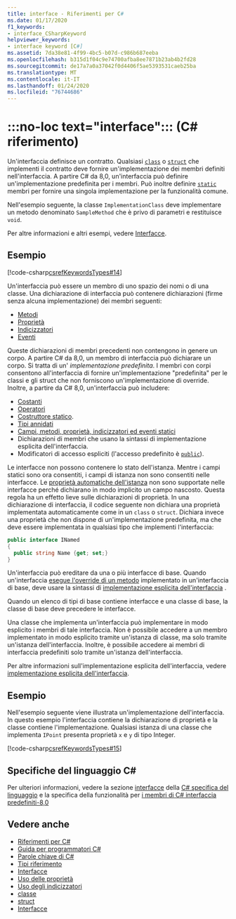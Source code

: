 ```yaml
---
title: interface - Riferimenti per C#
ms.date: 01/17/2020
f1_keywords:
- interface_CSharpKeyword
helpviewer_keywords:
- interface keyword [C#]
ms.assetid: 7da38e81-4f99-4bc5-b07d-c986b687eeba
ms.openlocfilehash: b315d1f04c9e74700afba8ee7871b23ab4b2fd28
ms.sourcegitcommit: de17a7a0a37042f0d4406f5ae5393531caeb25ba
ms.translationtype: MT
ms.contentlocale: it-IT
ms.lasthandoff: 01/24/2020
ms.locfileid: "76744686"
---
```

# <a name="no-loc-textinterface-c-reference"></a>:::no-loc text="interface"::: (C# riferimento)

Un'interfaccia definisce un contratto. Qualsiasi [`class`](class.md) o [`struct`](struct.md) che implementi il contratto deve fornire un'implementazione dei membri definiti nell'interfaccia. A partire C# da 8,0, un'interfaccia può definire un'implementazione predefinita per i membri. Può inoltre definire [`static`](static.md) membri per fornire una singola implementazione per la funzionalità comune.

Nell'esempio seguente, la classe `ImplementationClass` deve implementare un metodo denominato `SampleMethod` che è privo di parametri e restituisce `void`.

Per altre informazioni e altri esempi, vedere [Interfacce](../../programming-guide/interfaces/index.md).

## <a name="example"></a>Esempio

[!code-csharp[csrefKeywordsTypes#14](~/samples/snippets/csharp/VS_Snippets_VBCSharp/csrefKeywordsTypes/CS/keywordsTypes.cs#14)]

Un'interfaccia può essere un membro di uno spazio dei nomi o di una classe. Una dichiarazione di interfaccia può contenere dichiarazioni (firme senza alcuna implementazione) dei membri seguenti:

- [Metodi](../../programming-guide/classes-and-structs/methods.md)
- [Proprietà](../../programming-guide/classes-and-structs/using-properties.md)
- [Indicizzatori](../../programming-guide/indexers/using-indexers.md)
- [Eventi](event.md)

Queste dichiarazioni di membri precedenti non contengono in genere un corpo. A partire C# da 8,0, un membro di interfaccia può dichiarare un corpo. Si tratta di un' *implementazione predefinita*. I membri con corpi consentono all'interfaccia di fornire un'implementazione "predefinita" per le classi e gli struct che non forniscono un'implementazione di override. Inoltre, a partire da C# 8,0, un'interfaccia può includere:

- [Costanti](const.md)
- [Operatori](../operators/operator-overloading.md)
- [Costruttore statico](../../programming-guide/classes-and-structs/constructors.md#static-constructors).
- [Tipi annidati](../../programming-guide/classes-and-structs/nested-types.md)
- [Campi, metodi, proprietà, indicizzatori ed eventi statici](static.md)
- Dichiarazioni di membri che usano la sintassi di implementazione esplicita dell'interfaccia.
- Modificatori di accesso espliciti (l'accesso predefinito è [`public`](access-modifiers.md)).

Le interfacce non possono contenere lo stato dell'istanza. Mentre i campi statici sono ora consentiti, i campi di istanza non sono consentiti nelle interfacce. Le [proprietà automatiche dell'istanza](../../programming-guide/classes-and-structs/auto-implemented-properties.md) non sono supportate nelle interfacce perché dichiarano in modo implicito un campo nascosto. Questa regola ha un effetto lieve sulle dichiarazioni di proprietà. In una dichiarazione di interfaccia, il codice seguente non dichiara una proprietà implementata automaticamente come in un `class` o `struct`. Dichiara invece una proprietà che non dispone di un'implementazione predefinita, ma che deve essere implementata in qualsiasi tipo che implementi l'interfaccia:

```csharp
public interface INamed
{
  public string Name {get; set;}
}
```

Un'interfaccia può ereditare da una o più interfacce di base. Quando un'interfaccia [esegue l'override di un metodo](override.md) implementato in un'interfaccia di base, deve usare la sintassi di [implementazione esplicita dell'interfaccia](../../programming-guide/interfaces/explicit-interface-implementation.md) .

Quando un elenco di tipi di base contiene interfacce e una classe di base, la classe di base deve precedere le interfacce.

Una classe che implementa un'interfaccia può implementare in modo esplicito i membri di tale interfaccia. Non è possibile accedere a un membro implementato in modo esplicito tramite un'istanza di classe, ma solo tramite un'istanza dell'interfaccia. Inoltre, è possibile accedere ai membri di interfaccia predefiniti solo tramite un'istanza dell'interfaccia.

Per altre informazioni sull'implementazione esplicita dell'interfaccia, vedere [implementazione esplicita dell'interfaccia](../../programming-guide/interfaces/explicit-interface-implementation.md).

## <a name="example"></a>Esempio

Nell'esempio seguente viene illustrata un'implementazione dell'interfaccia. In questo esempio l'interfaccia contiene la dichiarazione di proprietà e la classe contiene l'implementazione. Qualsiasi istanza di una classe che implementa `IPoint` presenta proprietà `x` e `y` di tipo Integer.

[!code-csharp[csrefKeywordsTypes#15](~/samples/snippets/csharp/VS_Snippets_VBCSharp/csrefKeywordsTypes/CS/keywordsTypes.cs#15)]

## <a name="c-language-specification"></a>Specifiche del linguaggio C#

Per ulteriori informazioni, vedere la sezione [interfacce](~/_csharplang/spec/interfaces.md) della [ C# specifica del linguaggio](~/_csharplang/spec/introduction.md) e la specifica della funzionalità per [i membri di C# interfaccia predefiniti-8,0](~/_csharplang/proposals/csharp-8.0/default-interface-methods.md)

## <a name="see-also"></a>Vedere anche

- [Riferimenti per C#](../index.md)
- [Guida per programmatori C#](../../programming-guide/index.md)
- [Parole chiave di C#](index.md)
- [Tipi riferimento](reference-types.md)
- [Interfacce](../../programming-guide/interfaces/index.md)
- [Uso delle proprietà](../../programming-guide/classes-and-structs/using-properties.md)
- [Uso degli indicizzatori](../../programming-guide/indexers/using-indexers.md)
- [classe](class.md)
- [struct](struct.md)
- [Interfacce](../../programming-guide/interfaces/index.md)
